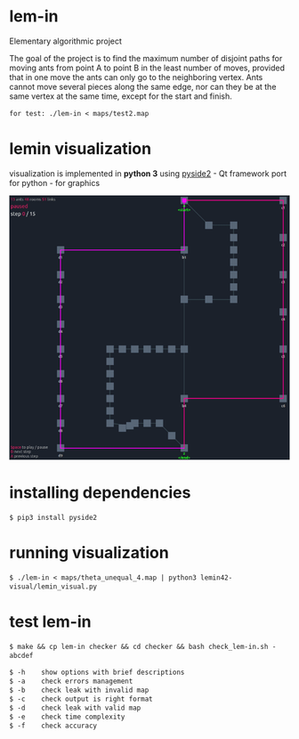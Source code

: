 # lem-in
Elementary algorithmic project

The goal of the project is to find the maximum number of disjoint paths for moving ants from point A to point B in the least number of moves, provided that in one move the ants can only go to the neighboring vertex. Ants cannot move several pieces along the same edge, nor can they be at the same vertex at the same time, except for the start and finish.
```
for test: ./lem-in < maps/test2.map
```
# lemin visualization

visualization is implemented in __python 3__
using [pyside2](https://pypi.org/project/PySide2/) - Qt framework port for python - for graphics

![Alt Text](https://github.com/arptra/lem-in/blob/master/demo/lem_in_demo.gif)


# installing dependencies
```
$ pip3 install pyside2
```

# running visualization

```
$ ./lem-in < maps/theta_unequal_4.map | python3 lemin42-visual/lemin_visual.py
```
# test lem-in

```
$ make && cp lem-in checker && cd checker && bash check_lem-in.sh -abcdef
```
```
$ -h    show options with brief descriptions
$ -a    check errors management
$ -b    check leak with invalid map
$ -c    check output is right format
$ -d    check leak with valid map
$ -e    check time complexity
$ -f    check accuracy
```
